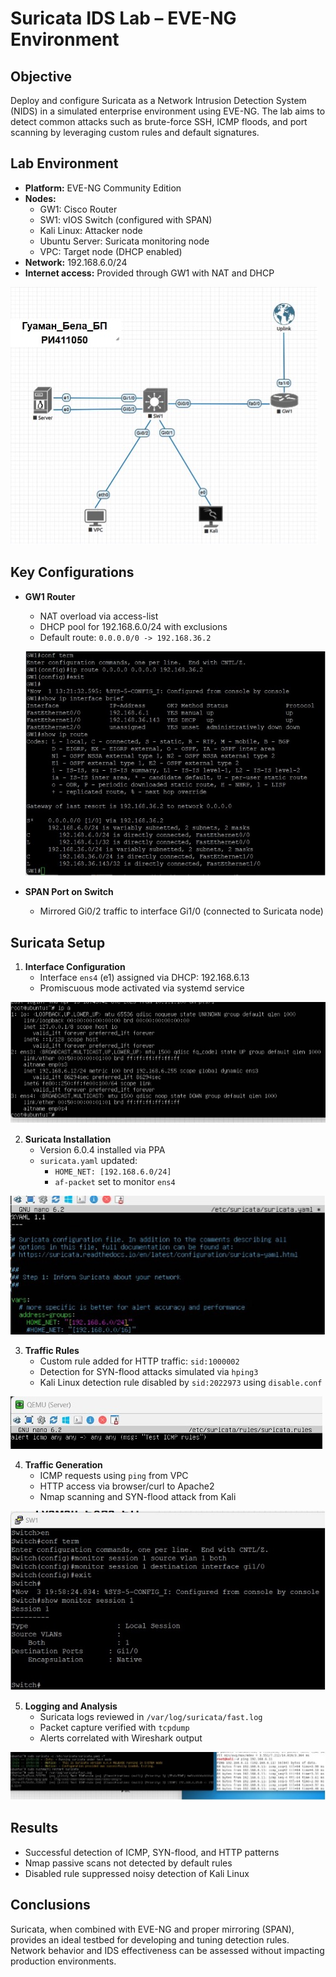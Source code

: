 # Suricata IDS Lab – EVE-NG Environment

## Objective

Deploy and configure Suricata as a Network Intrusion Detection System (NIDS) in a simulated enterprise environment using EVE-NG. The lab aims to detect common attacks such as brute-force SSH, ICMP floods, and port scanning by leveraging custom rules and default signatures.

## Lab Environment

- **Platform:** EVE-NG Community Edition
- **Nodes:**
  - GW1: Cisco Router
  - SW1: vIOS Switch (configured with SPAN)
  - Kali Linux: Attacker node
  - Ubuntu Server: Suricata monitoring node
  - VPC: Target node (DHCP enabled)
- **Network:** 192.168.6.0/24
- **Internet access:** Provided through GW1 with NAT and DHCP

![topology](screenshot/topology.jpg)

## Key Configurations

- **GW1 Router**
  - NAT overload via access-list
  - DHCP pool for 192.168.6.0/24 with exclusions
  - Default route: `0.0.0.0/0 -> 192.168.36.2`
 
  ![brief](screenshot/ip_brief.jpg)

- **SPAN Port on Switch**
  - Mirrored Gi0/2 traffic to interface Gi1/0 (connected to Suricata node)

## Suricata Setup

1. **Interface Configuration**
   - Interface `ens4` (e1) assigned via DHCP: 192.168.6.13
   - Promiscuous mode activated via systemd service

![ubuntu](screenshot/ubuntu_interface.jpg)

2. **Suricata Installation**
   - Version 6.0.4 installed via PPA
   - `suricata.yaml` updated:
     - `HOME_NET: [192.168.6.0/24]`
     - `af-packet` set to monitor `ens4`
    
![suricata1](screenshot/yaml.jpg)

3. **Traffic Rules**
   - Custom rule added for HTTP traffic: `sid:1000002`
   - Detection for SYN-flood attacks simulated via `hping3`
   - Kali Linux detection rule disabled by `sid:2022973` using `disable.conf`
  
![rules](screenshot/rule.jpg)

4. **Traffic Generation**
   - ICMP requests using `ping` from VPC
   - HTTP access via browser/curl to Apache2
   - Nmap scanning and SYN-flood attack from Kali
  
![icmp](screenshot/allow_icmp.jpg)

5. **Logging and Analysis**
   - Suricata logs reviewed in `/var/log/suricata/fast.log`
   - Packet capture verified with `tcpdump`
   - Alerts correlated with Wireshark output

![logs](screenshot/check_one.jpg)

## Results

- Successful detection of ICMP, SYN-flood, and HTTP patterns
- Nmap passive scans not detected by default rules
- Disabled rule suppressed noisy detection of Kali Linux

## Conclusions

Suricata, when combined with EVE-NG and proper mirroring (SPAN), provides an ideal testbed for developing and tuning detection rules. Network behavior and IDS effectiveness can be assessed without impacting production environments.
